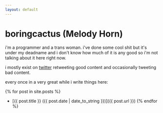 ```yaml
---
layout: default
---
```


# boringcactus (Melody Horn)

i'm a programmer and a trans woman.
i've done some cool shit but it's under my deadname and i don't know how much of it is any good so i'm not talking about it here right now.

i mostly exist on [twitter](https://twitter.com/boring_cactus) retweeting good content and occasionally tweeting bad content.

every once in a very great while i write things here:

{% for post in site.posts %}
- [{{ post.title }} ({{ post.date | date_to_string }})]({{ post.url }})
{% endfor %}
